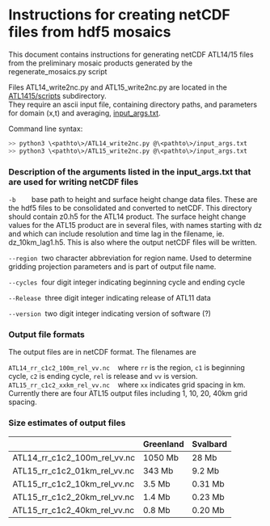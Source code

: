 # Instructions for creating netCDF files from hdf5 mosaics

This document contains instructions for generating netCDF ATL14/15 files from the preliminary mosaic products generated by the regenerate_mosaics.py script



Files ATL14_write2nc.py and ATL15_write2nc.py are located in the [ATL1415/scripts](./scripts/) subdirectory.  
They require an ascii input file, containing directory paths, and parameters for domain (x,t) and
averaging, [input_args.txt](https://gist.github.com/suzanne64/9483ec8cb8f77200dac2062b3a6da428).

Command line syntax:

```bash
>> python3 \<pathto\>/ATL14_write2nc.py @\<pathto\>/input_args.txt   
>> python3 \<pathto\>/ATL15_write2nc.py @\<pathto\>/input_args.txt
```

### Description of the arguments listed in the input_args.txt that are used for writing netCDF files

`-b`        base path to height and surface height change data files. These are the hdf5 files to be consolidated and converted to netCDF. This directory should contain z0.h5 for the ATL14 product. The surface height change values for the ATL15 product are in several files, with names starting with dz and which can include resolution and time lag in the filename, ie. dz_10km_lag1.h5. This is also where the output netCDF files will be written.

`--region`  two character abbreviation for region name. Used to determine gridding projection parameters and is part of output file name.

`--cycles`  four digit integer indicating beginning cycle and ending cycle

`--Release`  three digit integer indicating release of ATL11 data

`--version`  two digit integer indicating version of software (?)

### Output file formats

The output files are in netCDF format. The filenames are

`ATL14_rr_c1c2_100m_rel_vv.nc`    where `rr` is the region, `c1` is beginning cycle, `c2` is ending cycle, `rel` is release and `vv` is version.  
`ATL15_rr_c1c2_xxkm_rel_vv.nc`    where `xx` indicates grid spacing in km. Currently there are four ATL15 output files including 1, 10, 20, 40km grid spacing.

### Size estimates of output files

|                             | Greenland | Svalbard |
|-----------------------------|-----------|----------|
|ATL14_rr_c1c2_100m_rel_vv.nc | 1050 Mb   |  28 Mb   |
|ATL15_rr_c1c2_01km_rel_vv.nc |  343 Mb   |  9.2 Mb  |
|ATL15_rr_c1c2_10km_rel_vv.nc |    3.5 Mb |  0.31 Mb |
|ATL15_rr_c1c2_20km_rel_vv.nc |    1.4 Mb |  0.23 Mb |
|ATL15_rr_c1c2_40km_rel_vv.nc |    0.8 Mb |  0.20 Mb |
